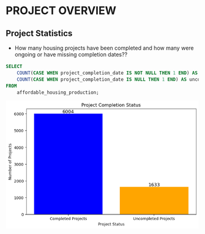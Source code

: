 # PROJECT OVERVIEW

## Project Statistics

- How many housing projects have been completed and how many were ongoing or have missing completion dates??

```sql
SELECT 
    COUNT(CASE WHEN project_completion_date IS NOT NULL THEN 1 END) AS completed_projects,
    COUNT(CASE WHEN project_completion_date IS NULL THEN 1 END) AS uncompleted_projects
FROM
    affordable_housing_production;
```

![graph](./images/project_completion_status.png)



